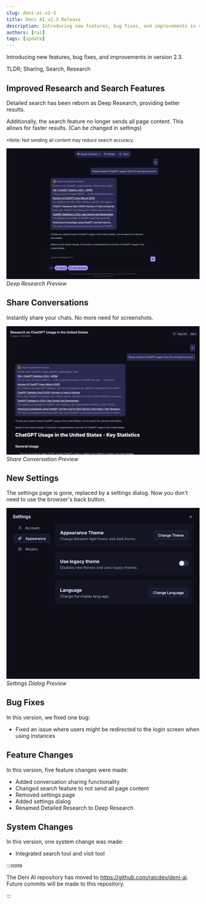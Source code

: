 ```yaml
---
slug: deni-ai-v2-3
title: Deni AI v2.3 Release
description: Introducing new features, bug fixes, and improvements in version 2.3.
authors: [rai]
tags: [update]
---
```


Introducing new features, bug fixes, and improvements in version 2.3.

TLDR; Sharing, Search, Research

<!--truncate-->

## Improved Research and Search Features

Detailed search has been reborn as Deep Research, providing better results.

Additionally, the search feature no longer sends all page content. This allows for faster results. (Can be changed in settings)

<small>*Note: Not sending all content may reduce search accuracy.</small>

![Deep Research Preview](deep-research.png)
_Deep Research Preview_

## Share Conversations

Instantly share your chats. No more need for screenshots.

![Share Conversation Preview](share-conversation.png)<br />
_Share Conversation Preview_

## New Settings

The settings page is gone, replaced by a settings dialog. Now you don't need to use the browser's back button.

![Settings Dialog Preview](settings-dialog.png)<br />
_Settings Dialog Preview_

## Bug Fixes

In this version, we fixed one bug:

- Fixed an issue where users might be redirected to the login screen when using instances

## Feature Changes

In this version, five feature changes were made:

- Added conversation sharing functionality
- Changed search feature to not send all page content
- Removed settings page
- Added settings dialog
- Renamed Detailed Research to Deep Research

## System Changes

In this version, one system change was made:

- Integrated search tool and visit tool

:::note

The Deni AI repository has moved to https://github.com/raicdev/deni-ai. Future commits will be made to this repository.

:::
